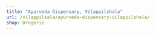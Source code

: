 ```yaml
---
title: "Ayurveda Dispensary, Vilappilshala"
url: /vilappilsala/ayurveda-dispensary-vilappilshala/
shop: Drogerie
---
```

